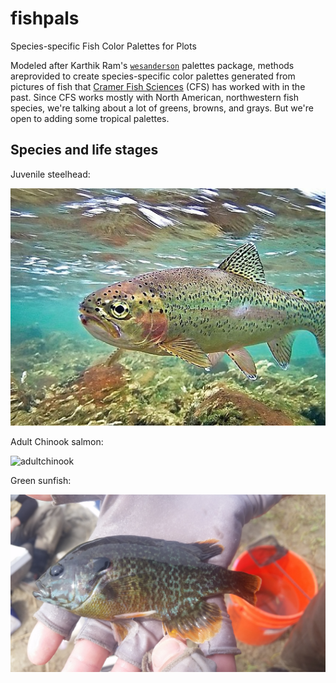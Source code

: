 
<!-- README.md is generated from README.Rmd. Please edit that file -->
fishpals
========

Species-specific Fish Color Palettes for Plots

Modeled after Karthik Ram's [`wesanderson`](https://CRAN.R-project.org/package=wesanderson) palettes package, methods areprovided to create species-specific color palettes generated from pictures of fish that [Cramer Fish Sciences](http://www.fishsciences.net/) (CFS) has worked with in the past. Since CFS works mostly with North American, northwestern fish species, we're talking about a lot of greens, browns, and grays. But we're open to adding some tropical palettes.

Species and life stages
-----------------------

Juvenile steelhead:

![juvenilesteelehad2](https://raw.githubusercontent.com/fishsciences/fishpals/master/fishphotos/juvenile_steelhead2.jpg)

Adult Chinook salmon:

![adultchinook](https://c1.staticflickr.com/9/8614/30177831831_4194c59228_b.jpg)

Green sunfish:

![greensunfish](https://raw.githubusercontent.com/fishsciences/fishpals/master/fishphotos/green_sunfish.jpg)
